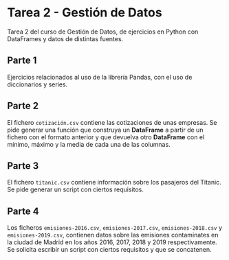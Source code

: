 # Tarea 2 - Gestión de Datos
Tarea 2 del curso de Gestión de Datos, de ejercicios en Python con DataFrames y datos de distintas fuentes.

## Parte 1
Ejercicios relacionados al uso de la librería Pandas, con el uso de diccionarios y series.

## Parte 2
El fichero `cotización.csv` contiene las cotizaciones de unas empresas. Se pide generar
una función que construya un **DataFrame** a partir de un fichero con el formato anterior y que
devuelva otro **DataFrame** con el mínimo, máximo y la media de cada una de las columnas.

## Parte 3
El fichero `titanic.csv` contiene información sobre los pasajeros del Titanic. Se pide generar un script
con ciertos requisitos.

## Parte 4
Los ficheros `emisiones-2016.csv`, `emisiones-2017.csv`, `emisiones-2018.csv` y `emisiones-2019.csv`, contienen datos sobre las emisiones contaminates en la ciudad de Madrid en los años 2016, 2017, 2018 y 2019 respectivamente. Se solicita escribir un script con ciertos requisitos y que se concatenen.
